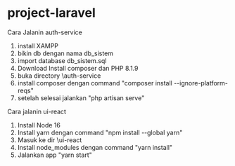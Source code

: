 # project-laravel

Cara Jalanin auth-service
1. install XAMPP
2. bikin db dengan nama db_sistem
3. import database db_sistem.sql
4. Download Install composer dan PHP 8.1.9
5. buka directory \auth-service
6. install composer dengan command "composer install --ignore-platform-reqs"
7. setelah selesai jalankan "php artisan serve"

Cara jalanin ui-react
1. Install Node 16
2. Install yarn dengan command "npm install --global yarn"
3. Masuk ke dir \ui-react
4. Install node_modules dengan command "yarn install"
5. Jalankan app "yarn start"
